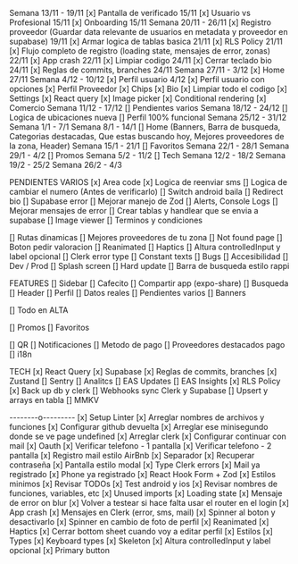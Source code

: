 Semana 13/11 - 19/11
[x] Pantalla de verificado 15/11
[x] Usuario vs Profesional 15/11
[x] Onboarding 15/11
Semana 20/11 - 26/11
[x] Registro proveedor (Guardar data relevante de usuarios en metadata y proveedor en supabase) 19/11
[x] Armar logica de tablas basica 21/11
[x] RLS Policy 21/11
[x] Flujo completo de registro (loading state, mensajes de error, zonas) 22/11
[x] App crash 22/11
[x] Limpiar codigo 24/11
[x] Cerrar teclado bio 24/11
[x] Reglas de commits, branches 24/11
Semana 27/11 - 3/12
[x] Home 27/11
Semana 4/12 - 10/12
[x] Perfil usuario 4/12
[x] Perfil usuario con opciones
[x] Perfil Proveedor
[x] Chips
[x] Bio
[x] Limpiar todo el codigo
[x] Settings
[x] React query
[x] Image picker
[x] Conditional rendering
[x] Comercio
Semana 11/12 - 17/12
[] Pendientes varios
Semana 18/12 - 24/12
[] Logica de ubicaciones nueva
[] Perfil 100% funcional
Semana 25/12 - 31/12
Semana 1/1 - 7/1
Semana 8/1 - 14/1
[] Home (Banners, Barra de busqueda, Categorias destacadas, Que estas buscando hoy, Mejores proveedores de la zona, Header)
Semana 15/1 - 21/1
[] Favoritos
Semana 22/1 - 28/1
Semana 29/1 - 4/2
[] Promos
Semana 5/2 - 11/2
[] Tech
Semana 12/2 - 18/2
Semana 19/2 - 25/2
Semana 26/2 - 4/3

PENDIENTES VARIOS
[x] Area code
[x] Logica de reenviar sms
[] Logica de cambiar el numero (Antes de verificarlo)
[] Switch android baila
[] Redirect bio
[] Supabase error
[] Mejorar manejo de Zod
[] Alerts, Console Logs
[] Mejorar mensajes de error
[] Crear tablas y handlear que se envia a supabase
[] Image viewer
[] Terminos y condiciones

[] Rutas dinamicas
[] Mejores proveedores de tu zona
[] Not found page
[] Boton pedir valoracion
[] Reanimated
[] Haptics
[] Altura controlledInput y label opcional
[] Clerk error type
[] Constant texts
[] Bugs
[] Accesibilidad
[] Dev / Prod
[] Splash screen
[] Hard update
[] Barra de busqueda estilo rappi

FEATURES
[] Sidebar
[] Cafecito
[] Compartir app (expo-share)
[] Busqueda
[] Header
[] Perfil
[] Datos reales
[] Pendientes varios
[] Banners

[] Todo en ALTA

[] Promos
[] Favoritos

[] QR
[] Notificaciones
[] Metodo de pago
[] Proveedores destacados pago
[] i18n

TECH
[x] React Query
[x] Supabase
[x] Reglas de commits, branches
[x] Zustand
[] Sentry
[] Analitcs
[] EAS Updates
[] EAS Insights
[x] RLS Policy
[x] Back up db y clerk
[] Webhooks sync Clerk y Supabase
[] Upsert y arrays en tabla
[] MMKV

--------o---------
[x] Setup Linter
[x] Arreglar nombres de archivos y funciones
[x] Configurar github devuelta
[x] Arreglar ese minisegundo donde se ve page undefined
[x] Arreglar clerk
[x] Configurar continuar con mail
[x] Oauth
[x] Verificar telefono - 1 pantalla
[x] Verificar telefono - 2 pantalla
[x] Registro mail estilo AirBnb
[x] Separador
[x] Recuperar contraseña
[x] Pantalla estilo modal
[x] Type Clerk errors
[x] Mail ya registrado
[x] Phone ya registrado
[x] React Hook Form + Zod
[x] Estilos minimos
[x] Revisar TODOs
[x] Test android y ios
[x] Revisar nombres de funciones, variables, etc
[x] Unused imports
[x] Loading state
[x] Mensaje de error on blur
[x] Volver a testear si hace falta usar el router en el login
[x] App crash
[x] Mensajes en Clerk (error, sms, mail)
[x] Spinner al boton y desactivarlo
[x] Spinner en cambio de foto de perfil
[x] Reanimated
[x] Haptics
[x] Cerrar bottom sheet cuando voy a editar perfil
[x] Estilos
[x] Types
[x] Keyboard types
[x] Skeleton
[x] Altura controlledInput y label opcional
[x] Primary button
